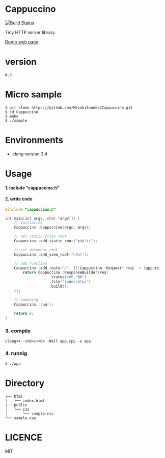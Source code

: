 # Cappuccino
[![Build Status](https://travis-ci.org/MizukiSonoko/Cappuccino.svg?branch=master)](https://travis-ci.org/MizukiSonoko/Cappuccino)

Tiny HTTP server library.

[Demo web page](http://cappuccino.mizuki.io/)

# version
```
0.3
```

# Micro sample
```shell
$ git clone https://github.com/MizukiSonoko/Cappuccino.git
$ cd Cappuccino
$ make
$ ./sample
```

# Environments

- clang version 3.4

# Usage

#### 1. include "cappuccino.h"
#### 2. write code
```cpp
#include "cappuccino.h"

int main(int argc, char *argv[]) {
	// initialize
	Cappuccino::Cappuccino(argc, argv);

	// set static files root
	Cappuccino::add_static_root("public");

	// set document_root
	Cappuccino::add_view_root("html");

	// add function
	Cappuccino::add_route("/", [](Cappuccino::Request* req) -> Cappuccino::Response{
		return Cappuccino::ResponseBuilder(req)
					.status(200,"OK")
					.file("index.html")
					.build();
	});

	// runnning
	Cappuccino::run();
	
	return 0;
}
```

### 3. compile
```shell
clang++ -std=c++0x -Wall app.cpp -o app
```
### 4. runnig
```shell
$ ./app
```

# Directory
```
├── html
│   └── index.html
├── public
│   └── css
│       └── sample.css
└── sample.cpp
```

# LICENCE
MIT

